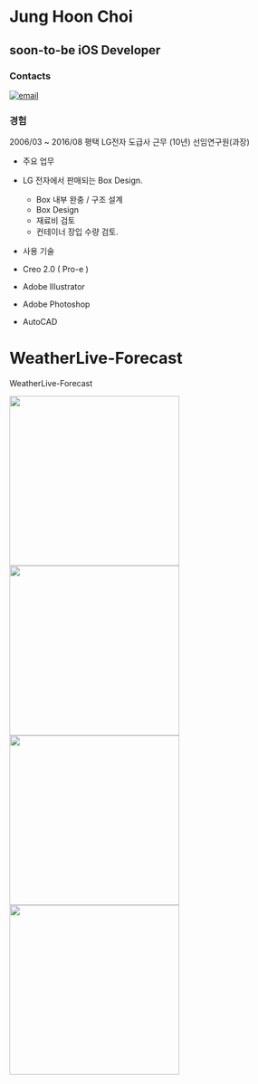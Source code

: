 # Jung Hoon Choi
## soon-to-be iOS Developer

### Contacts
[![email](https://img.shields.io/badge/email-Junghoon-00059f.svg)](mailto:coolmint.swift@gmail.com)

### 경험
2006/03 ~ 2016/08 평택 LG전자 도급사 근무 (10년) 선임연구원(과장)

- 주요 업무
 + LG 전자에서 판매되는 Box Design. 
   + Box 내부 완충 / 구조 설계 
   + Box Design
   + 재료비 검토
   + 컨테이너 장입 수량 검토.

 + 사용 기술
  + Creo 2.0 ( Pro-e )
  + Adobe Illustrator
  + Adobe Photoshop
  + AutoCAD 



# WeatherLive-Forecast
WeatherLive-Forecast


<a href="url"><img src="https://cloud.githubusercontent.com/assets/7751242/20178621/677c99e4-a795-11e6-9df2-dc8b6e791914.jpg" align="WeatherLive-Forecast Screen Shot" height="300"></a>
<a href="url"><img src="https://cloud.githubusercontent.com/assets/7751242/20178866/81daeaf6-a796-11e6-9021-6e07cbaea00b.jpg" align="WeatherLive-Forecast Screen Shot" height="300"></a>
<a href="url"><img src="https://cloud.githubusercontent.com/assets/7751242/20178869/84b53c4a-a796-11e6-94cb-d78ac027cf45.jpg" align="WeatherLive-Forecast Screen Shot" height="300"></a>
<a href="url"><img src="https://cloud.githubusercontent.com/assets/7751242/20178874/8626e466-a796-11e6-8646-d515196a8ff9.jpg" align="WeatherLive-Forecast Screen Shot" height="300"></a>


